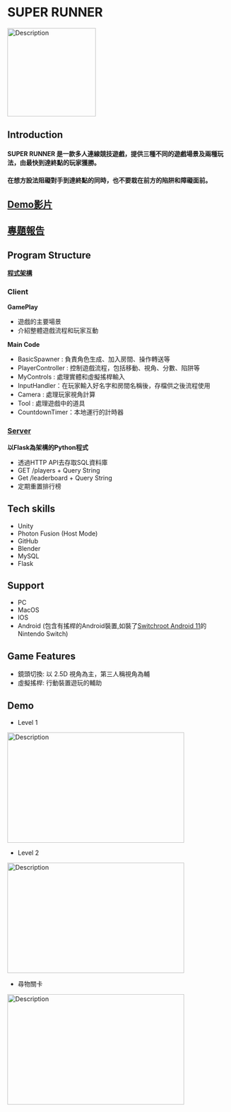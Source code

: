 # SUPER RUNNER
<img src="SuperRunner_logo.jpg" alt="Description" style="width: 200px; height: 200px;">

## Introduction

#### SUPER RUNNER 是一款多人連線競技遊戲，提供三種不同的遊戲場景及兩種玩法，由最快到達終點的玩家獲勝。
#### 在想方設法阻礙對手到達終點的同時，也不要栽在前方的陷阱和障礙面前。

## [Demo影片](https://drive.google.com/file/d/11sq8hAEq4ZrXCpnE2kzbwya-zXdb_lTG/view?usp=sharing)
## [專題報告](https://drive.google.com/file/d/1ZM0ePBOpYo9pZvM3bVFNBkA6SBSPCmpj/view?usp=sharing)
## Program Structure
[**程式架構**](程式架構.md)



### Client
**GamePlay**
- 遊戲的主要場景
- 介紹整體遊戲流程和玩家互動

**Main Code**
- BasicSpawner : 負責角色生成、加入房間、操作轉送等
- PlayerController : 控制遊戲流程，包括移動、視角、分數、陷阱等
- MyControls : 處理實體和虛擬搖桿輸入
- InputHandler：在玩家輸入好名字和房間名稱後，存檔供之後流程使用
- Camera : 處理玩家視角計算
- Tool : 處理遊戲中的道具
- CountdownTimer：本地運行的計時器

### [Server](https://github.com/FJU-TeamA06/SuperRunner_Server)

**以Flask為架構的Python程式**
- 透過HTTP API去存取SQL資料庫
- GET /players + Query String
- Get /leaderboard + Query String
- 定期重置排行榜

## Tech skills
- Unity 
- Photon Fusion (Host Mode)
- GitHub
- Blender
- MySQL
- Flask

## Support
- PC 
- MacOS
- IOS
- Android (包含有搖桿的Android裝置,如裝了[Switchroot Android 11](https://wiki.switchroot.org/wiki/android/11-r-setup-guide)的Nintendo Switch)

## Game Features
- 鏡頭切換: 以 2.5D 視角為主，第三人稱視角為輔
- 虛擬搖桿: 行動裝置遊玩的輔助

## Demo

- Level 1
<img src="SEA.jpg" alt="Description" style="width: 400px; height: 250px;">

- Level 2
<img src="Desert.jpg" alt="Description" style="width: 400px; height: 250px;">

- 尋物關卡
<img src="FPS_level.jpg" alt="Description" style="width: 400px; height: 250px;">
